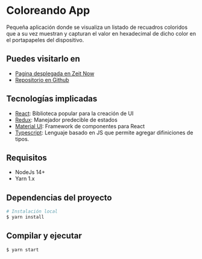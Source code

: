 # Coloreando App

Pequeña aplicación donde se visualiza un listado de recuadros coloridos que a su vez muestran y capturan el valor en hexadecimal de dicho color en el portapapeles del dispositivo.

## Puedes visitarlo en

* [Pagina desplegada en Zeit Now](https://coloreando-app.vercel.app/)
* [Repositorio en Github](https://github.com/yonattan95/coloreando_app)

## Tecnologías implicadas

- [React](https://es.reactjs.org/): Biblioteca popular para la creación de UI
- [Redux](https://es.redux.js.org/): Manejador predecible de estados
- [Material UI](https://material-ui.com/): Framework de componentes para React
- [Typescript](typescriptlang.org): Lenguaje basado en JS que permite agregar difiniciones de tipos.

## Requisitos

- NodeJs 14+
- Yarn 1.x

## Dependencias del proyecto

```sh
# Instalación local
$ yarn install

```

## Compilar y ejecutar

```sh
$ yarn start
```
